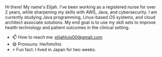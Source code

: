  Hi there! My name's Elijah. I've been working as a registered nurse for over 2 years, while sharpening my skills with AWS, Java, and cybersecurity. I am currently studying Java programming, Linux-based OS systems, and cloud architect associate solutions. My end goal is to use my skill sets to improve health technology and patient outcomes in the clinical setting.

- 📫 How to reach me: elijahluis00@gmail.com
- 😄 Pronouns: He/him/his
- ⚡ Fun fact: I lived in Japan for two weeks.
